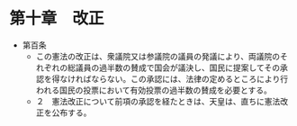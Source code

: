 # 第十章　改正

- 第百条
    - この憲法の改正は、衆議院又は参議院の議員の発議により、両議院のそれぞれの総議員の過半数の賛成で国会が議決し、国民に提案してその承認を得なければならない。この承認には、法律の定めるところにより行われる国民の投票において有効投票の過半数の賛成を必要とする。
    - ２　憲法改正について前項の承認を経たときは、天皇は、直ちに憲法改正を公布する。

